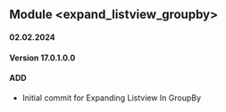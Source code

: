 ## Module <expand_listview_groupby>

#### 02.02.2024
#### Version 17.0.1.0.0
#### ADD
- Initial commit for Expanding Listview In GroupBy
